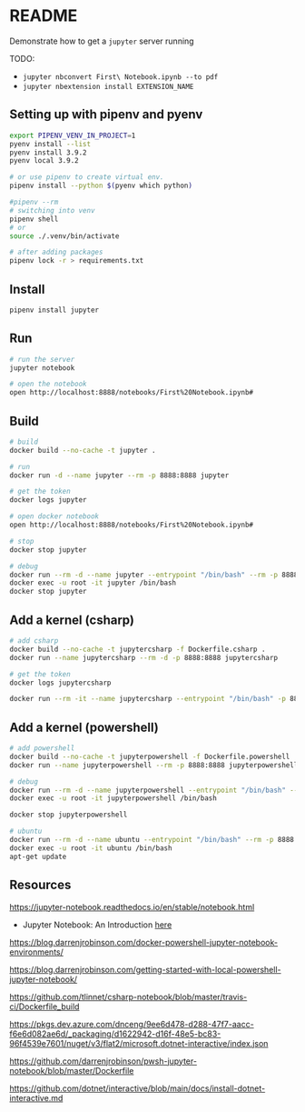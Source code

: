 # README

Demonstrate how to get a `jupyter` server running  

TODO:  

* ```jupyter nbconvert First\ Notebook.ipynb --to pdf```
* ```jupyter nbextension install EXTENSION_NAME```

## Setting up with pipenv and pyenv

```sh
export PIPENV_VENV_IN_PROJECT=1
pyenv install --list
pyenv install 3.9.2
pyenv local 3.9.2

# or use pipenv to create virtual env.  
pipenv install --python $(pyenv which python)        

#pipenv --rm
# switching into venv 
pipenv shell
# or
source ./.venv/bin/activate

# after adding packages
pipenv lock -r > requirements.txt  
```

## Install

```sh
pipenv install jupyter
```

## Run

```sh
# run the server
jupyter notebook

# open the notebook
open http://localhost:8888/notebooks/First%20Notebook.ipynb#
```

## Build

```sh
# build
docker build --no-cache -t jupyter .

# run
docker run -d --name jupyter --rm -p 8888:8888 jupyter   

# get the token 
docker logs jupyter

# open docker notebook
open http://localhost:8888/notebooks/First%20Notebook.ipynb#

# stop 
docker stop jupyter

# debug
docker run --rm -d --name jupyter --entrypoint "/bin/bash" --rm -p 8888:8888 jupyter -c 'sleep 10000'
docker exec -u root -it jupyter /bin/bash   
docker stop jupyter   
```

## Add a kernel (csharp)

```sh
# add csharp
docker build --no-cache -t jupytercsharp -f Dockerfile.csharp .
docker run --name jupytercsharp --rm -d -p 8888:8888 jupytercsharp  

# get the token 
docker logs jupytercsharp

docker run --rm -it --name jupytercsharp --entrypoint "/bin/bash" -p 8888:8888 jupytercsharp
```

## Add a kernel (powershell)

```sh
# add powershell
docker build --no-cache -t jupyterpowershell -f Dockerfile.powershell .
docker run --name jupyterpowershell --rm -p 8888:8888 jupyterpowershell   

# debug
docker run --rm -d --name jupyterpowershell --entrypoint "/bin/bash" --rm -p 8888:8888 jupyterpowershell -c 'sleep 10000'
docker exec -u root -it jupyterpowershell /bin/bash 

docker stop jupyterpowershell  
```

```sh
# ubuntu
docker run --rm -d --name ubuntu --entrypoint "/bin/bash" --rm -p 8888:8888 ubuntu:20.04 -c 'sleep 10000'
docker exec -u root -it ubuntu /bin/bash 
apt-get update
```

## Resources

https://jupyter-notebook.readthedocs.io/en/stable/notebook.html
* Jupyter Notebook: An Introduction [here](https://realpython.com/jupyter-notebook-introduction/)

https://blog.darrenjrobinson.com/docker-powershell-jupyter-notebook-environments/


https://blog.darrenjrobinson.com/getting-started-with-local-powershell-jupyter-notebook/

https://github.com/tlinnet/csharp-notebook/blob/master/travis-ci/Dockerfile_build


https://pkgs.dev.azure.com/dnceng/9ee6d478-d288-47f7-aacc-f6e6d082ae6d/_packaging/d1622942-d16f-48e5-bc83-96f4539e7601/nuget/v3/flat2/microsoft.dotnet-interactive/index.json


https://github.com/darrenjrobinson/pwsh-jupyter-notebook/blob/master/Dockerfile


https://github.com/dotnet/interactive/blob/main/docs/install-dotnet-interactive.md